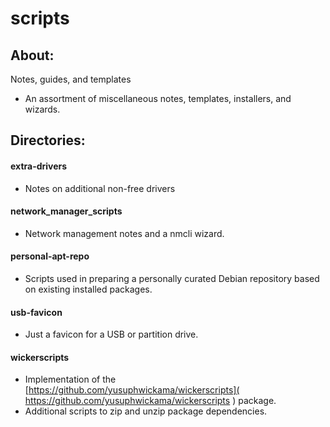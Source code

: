 # scripts

## About:

Notes, guides, and templates

* An assortment of miscellaneous notes, templates, installers, and wizards.

## Directories:

#### extra-drivers

* Notes on additional non-free drivers

#### network_manager_scripts

* Network management notes and a nmcli wizard.

#### personal-apt-repo

* Scripts used in preparing a personally curated Debian repository based on existing installed packages.

#### usb-favicon

* Just a favicon for a USB or partition drive.

#### wickerscripts

* Implementation of the [https://github.com/yusuphwickama/wickerscripts]( https://github.com/yusuphwickama/wickerscripts ) package.
* Additional scripts to zip and unzip package dependencies.